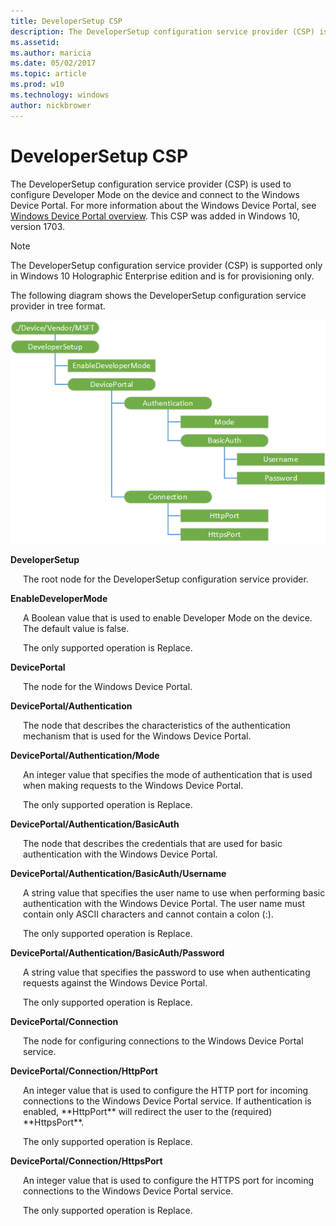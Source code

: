 ```yaml
---
title: DeveloperSetup CSP
description: The DeveloperSetup configuration service provider (CSP) is used to configure developer mode on the device. This CSP was added in the next major update of Windows 10.
ms.assetid: 
ms.author: maricia
ms.date: 05/02/2017
ms.topic: article
ms.prod: w10
ms.technology: windows
author: nickbrower
---
```


# DeveloperSetup CSP

The DeveloperSetup configuration service provider (CSP) is used to configure Developer Mode on the device and connect to the Windows Device Portal. For more information about the Windows Device Portal, see [Windows Device Portal overview](https://msdn.microsoft.com/en-us/windows/uwp/debug-test-perf/device-portal). This CSP was added in Windows 10, version 1703.

> [!NOTE]
The DeveloperSetup configuration service provider (CSP) is supported only in Windows 10 Holographic Enterprise edition and is for provisioning only.

The following diagram shows the DeveloperSetup configuration service provider in tree format.

![developersetup csp diagram](images/provisioning-csp-developersetup.png)

<a href="" id="developersetup"></a>**DeveloperSetup**  
<p style="margin-left: 20px">The root node for the DeveloperSetup configuration service provider.

<a href="" id="enabledevelopermode"></a>**EnableDeveloperMode**  
<p style="margin-left: 20px">A Boolean value that is used to enable Developer Mode on the device. The default value is false.

<p style="margin-left: 20px">The only supported operation is Replace.

<a href="" id="deviceportal"></a>**DevicePortal**   
<p style="margin-left: 20px">The node for the Windows Device Portal.   

<a href="" id="deviceportal-authentication"></a>**DevicePortal/Authentication**  
<p style="margin-left: 20px">The node that describes the characteristics of the authentication mechanism that is used for the Windows Device Portal.  

<a href="" id="deviceportal-authentication-mode"></a>**DevicePortal/Authentication/Mode**   
<p style="margin-left: 20px">An integer value that specifies the mode of authentication that is used when making requests to the Windows Device Portal.  

<p style="margin-left: 20px">The only supported operation is Replace.

<a href="" id="deviceportal-authentication-basicauth"></a>**DevicePortal/Authentication/BasicAuth**   
<p style="margin-left: 20px">The node that describes the credentials that are used for basic authentication with the Windows Device Portal.  

<a href="" id="deviceportal-authentication-username"></a>**DevicePortal/Authentication/BasicAuth/Username**   
<p style="margin-left: 20px">A string value that specifies the user name to use when performing basic authentication with the Windows Device Portal. 
The user name must contain only ASCII characters and cannot contain a colon (:).

<p style="margin-left: 20px">The only supported operation is Replace.

<a href="" id="deviceportal-authentication-password"></a>**DevicePortal/Authentication/BasicAuth/Password**   
<p style="margin-left: 20px">A string value that specifies the password to use when authenticating requests against the Windows Device Portal.  

<p style="margin-left: 20px">The only supported operation is Replace.

<a href="" id="deviceportal-connection"></a>**DevicePortal/Connection**  
<p style="margin-left: 20px">The node for configuring connections to the Windows Device Portal service.   

<a href="" id="deviceportal-connection-httpport"></a>**DevicePortal/Connection/HttpPort**   
<p style="margin-left: 20px">An integer value that is used to configure the HTTP port for incoming connections to the Windows Device Portal service. 
If authentication is enabled, **HttpPort** will redirect the user to the (required) **HttpsPort**. 

<p style="margin-left: 20px">The only supported operation is Replace.

<a href="" id="deviceportal-connection-httpsport"></a>**DevicePortal/Connection/HttpsPort**   
<p style="margin-left: 20px">An integer value that is used to configure the HTTPS port for incoming connections to the Windows Device Portal service.  

<p style="margin-left: 20px">The only supported operation is Replace.